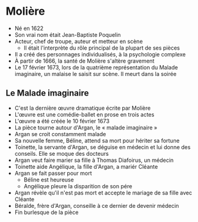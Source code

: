 # Molière

- Né en 1622
- Son vrai nom était Jean-Baptiste Poquelin
- Acteur, chef de troupe, auteur et metteur en scène
	- Il était l'interprète du rôle principal de la plupart de ses pièces
- Il a créé des personnages individualisés, à la psychologie complexe
- À partir de 1666, la santé de Molière s'altère gravement
- Le 17 février 1673, lors de la quatrième représentation du Malade imaginaire, un malaise le saisit sur scène. Il meurt dans la soirée

## Le Malade imaginaire

- C'est la dernière œuvre dramatique écrite par Molière
- L'œuvre est une comédie-ballet en prose en trois actes
- L'œuvre a été créée le 10 février 1673 
- La pièce tourne autour d'Argan, le « malade imaginaire »
- Argan se croit constamment malade
- Sa nouvelle femme, Béline, attend sa mort pour hériter sa fortune
- Toinette, la servante d'Argan, se déguise en médecin et lui donne des conseils. Elle se moque des docteurs
- Argan veut faire marier sa fille à Thomas Diafoirus, un médecin
- Toinette aide Angélique, la fille d'Argan, a mariér Cléante
- Argan se fait passer pour mort
	- Béline est heureuse
	- Angélique pleure la disparition de son pére
- Argan révèle qu'il n'est pas mort et accepte le mariage de sa fille avec Cléante
- Béralde, frère d'Argan, conseille à ce dernier de devenir médecin
- Fin burlesque de la pièce